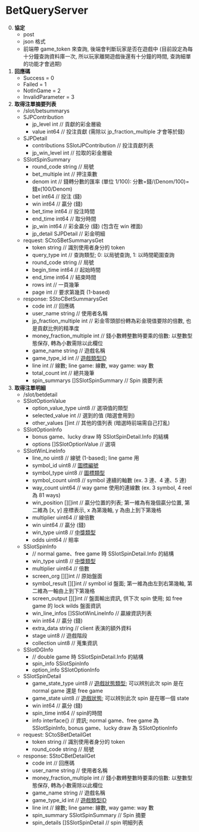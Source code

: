 BetQueryServer
=========================
0. **協定**
	- post
	- json 格式
	- 前端帶 game_token 來查詢, 後端會判斷玩家是否在遊戲中 (目前設定為每十分鐘查詢資料庫一次, 所以玩家離開遊戲後還有十分鐘的時間, 查詢細單的功能才會過期)
0. **回應碼**
	- Success          = 0
	- Failed           = 1
	- NotInGame        = 2
	- InvalidParameter = 3
0. **取得注單摘要列表**
	- /slot/betsummarys
	- SJPContribution
		- jp_level int   // 貢獻的彩金層級
		- value    int64 // 投注貢獻 (需除以 jp_fraction_multiple 才會等於錢)
	- SJPDetail
		- contributions SSlotJPContribution // 投注貢獻列表
		- jp_win_level  int                 // 拉取的彩金層級
	- SSlotSpinSummary
		- round_code   string    // 局號
		- bet_multiple int       // 押注乘數
		- denom        int       // 錢轉分數的匯率 (單位 1/100): 分數=錢/(Denom/100)=錢x(100/Denom)
		- bet          int64     // 投注 (錢)
		- win          int64     // 贏分 (錢)
		- bet_time     int64     // 投注時間
		- end_time     int64     // 取分時間
		- jp_win       int64     // 彩金贏分 (錢) (包含在 win 裡面)
		- jp_detail    SJPDetail // 彩金明細
	- request: SCtoSBetSummarysGet
		- token      string // 識別使用者身分的 token
		- query_type int    // 查詢類型; 0: 以局號查詢, 1: 以時間範圍查詢
		- round_code string // 局號
		- begin_time int64  // 起始時間
		- end_time   int64  // 結束時間
		- rows       int    // 一頁幾筆
		- page       int    // 要求第幾頁 (1-based)
	- response: SStoCBetSummarysGet
		- code                    int                // 回應碼
		- user_name               string             // 使用者名稱
		- jp_fraction_multiple    int                // 彩金零頭部份轉為彩金現值要除的倍數, 也是貢獻比例的精準度
		- money_fraction_multiple int                // 錢小數轉整數時要乘的倍數: 以整數型態保存, 轉為小數需除以此欄位
		- game_name               string             // 遊戲名稱
		- game_type_id            int                // <a href="https://github.com/s9256001/digame/blob/master/slot/Slot%E5%B0%81%E5%8C%85.md#遊戲類型ID">遊戲類型ID</a>
		- line                    int                // 線數; line game: 線數, way game: way 數
		- total_count             int                // 總共幾筆
		- spin_summarys           []SSlotSpinSummary // Spin 摘要列表
0. **取得注單明細**
	- /slot/betdetail
	- SSlotOptionValue
		- option_value_type uint8 // 選項值的類型
		- selected_value    int   // 選到的值 (暗選會用到)
		- other_values      []int // 其他的值列表 (暗選時前端需自己打亂)
	- SSlotOptionInfo
		- bonus game、lucky draw 時 SSlotSpinDetail.Info 的結構
		- options []SSlotOptionValue // 選項
	- SSlotWinLineInfo
		- line_no      uint8   // 線號 (1-based); line game 用
		- symbol_id    uint8   // <a href="https://github.com/s9256001/digame/blob/master/slot/Slot%E5%B0%81%E5%8C%85.md#圖標編號">圖標編號</a>
		- symbol_type  uint8   // <a href="https://github.com/s9256001/digame/blob/master/slot/Slot%E5%B0%81%E5%8C%85.md#圖標類型">圖標類型</a>
		- symbol_count uint8   // symbol 連續的軸數 (ex. 3 連、4 連、5 連)
		- way_count    uint64  // way game 使用的連線數 (ex. 3 symbol, 4 reel 為 81 ways)
		- win_position [][]int // 贏分位置的列表; 第一維為有幾個贏分位置, 第二維為 [x, y] 座標表示, x 為第幾軸, y 為由上到下第幾格
		- multiplier   uint64  // 線倍數
		- win          uint64  // 贏分 (錢)
		- win_type     uint8   // <a href="https://github.com/s9256001/digame/blob/master/slot/Slot%E5%B0%81%E5%8C%85.md#中獎類型">中獎類型</a>
		- odds         uint64  // 賠率
	- SSlotSpinInfo
		- // normal game、free game 時 SSlotSpinDetail.Info 的結構
		- win_type       uint8              // <a href="https://github.com/s9256001/digame/blob/master/slot/Slot%E5%B0%81%E5%8C%85.md#中獎類型">中獎類型</a>
		- multiplier     uint64             // 倍數
		- screen_org     [][]int            // 原始盤面
		- symbol_result  [][]int            // symbol id 盤面; 第一維為由左到右第幾軸, 第二維為一軸由上到下第幾格
		- screen_output  [][]int            // 盤面輸出資訊, 供下次 spin 使用; 如 free game 的 lock wilds 盤面資訊
		- win_line_infos []SSlotWinLineInfo // 贏線資訊列表
		- win            int64              // 贏分 (錢)
		- extra_data     string             // client 表演的額外資料
		- stage          uint8              // 遊戲階段
		- collection     uint8              // 蒐集資訊
	- SSlotDGInfo
		- // double game 時 SSlotSpinDetail.Info 的結構
		- spin_info   SSlotSpinInfo
		- option_info SSlotOptionInfo
	- SSlotSpinDetail
		- game_state_type uint8       // <a href="https://github.com/s9256001/digame/blob/master/slot/Slot%E5%B0%81%E5%8C%85.md#遊戲狀態類型">遊戲狀態類型</a>; 可以辨別此次 spin 是在 normal game 還是 free game
		- game_state      uint8       // <a href="https://github.com/s9256001/digame/blob/master/slot/Slot%E5%B0%81%E5%8C%85.md#遊戲狀態">遊戲狀態</a>; 可以辨別此次 spin 是在哪一個 state
		- win             int64       // 贏分 (錢)
		- spin_time       int64       // spin的時間
		- info            interface{} // 資訊; normal game、free game 為 SSlotSpinInfo, bonus game、lucky draw 為 SSlotOptionInfo
	- request: SCtoSBetDetailGet
		- token      string // 識別使用者身分的 token
		- round_code string // 局號
	- response: SStoCBetDetailGet
		- code                    int               // 回應碼
		- user_name               string            // 使用者名稱
		- money_fraction_multiple int               // 錢小數轉整數時要乘的倍數: 以整數型態保存, 轉為小數需除以此欄位
		- game_name               string            // 遊戲名稱
		- game_type_id            int               // <a href="https://github.com/s9256001/digame/blob/master/slot/Slot%E5%B0%81%E5%8C%85.md#遊戲類型ID">遊戲類型ID</a>
		- line                    int               // 線數; line game: 線數, way game: way 數
		- spin_summary            SSlotSpinSummary  // Spin 摘要
		- spin_details            []SSlotSpinDetail // spin 明細列表